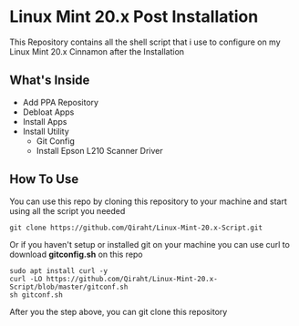 # Linux Mint 20.x Post Installation  

This Repository contains all the shell script that i use to configure on my Linux Mint 20.x Cinnamon after the Installation

## What's Inside
* Add PPA Repository
* Debloat Apps
* Install Apps
* Install Utility
    - Git Config
    - Install Epson L210 Scanner Driver

## How To Use
You can use this repo by cloning this repository to your machine and start using all the script you needed
    
    git clone https://github.com/Qiraht/Linux-Mint-20.x-Script.git

Or if you haven't setup or installed git on your machine you can use curl to download **gitconfig.sh** on this repo
    
    sudo apt install curl -y
    curl -LO https://github.com/Qiraht/Linux-Mint-20.x-Script/blob/master/gitconf.sh
    sh gitconf.sh

After you the step above, you can git clone this repository